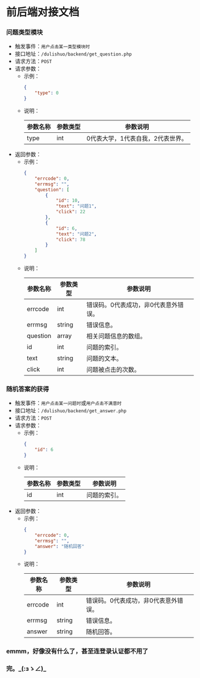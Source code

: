# 前后端对接文档
### 问题类型模块
- 触发事件：`用户点击某一类型模块时`
- 接口地址：`/dulishuo/backend/get_question.php`
- 请求方法：`POST`
- 请求参数：
    - 示例：
        ```json
        {
            "type": 0
        }
        ```
    - 说明：
        <table>
            <thead>
                <tr>
                    <th>参数名称</th>
                    <th>参数类型</th>
                    <th>参数说明</th>
                </tr>
            </thead>
            <tbody>
                <tr>
                    <td>type</td>
                    <td>int</td>
                    <td>0代表大学，1代表自我，2代表世界。</td>
                </tr>
            </tbody>
        </table>
- 返回参数：
    - 示例：
        ```json
        {
            "errcode": 0,
            "errmsg": "",
            "question": [
                {
                    "id": 10,
                    "text": "问题1",
                    "click": 22
                },
                {
                    "id": 6,
                    "text": "问题2",
                    "click": 78
                }
            ]
        }
        ```
    - 说明：
        <table>
            <thead>
                <tr>
                    <th>参数名称</th>
                    <th>参数类型</th>
                    <th>参数说明</th>
                </tr>
            </thead>
            <tbody>
                <tr>
                    <td>errcode</td>
                    <td>int</td>
                    <td>错误码。0代表成功，非0代表意外错误。</td>
                </tr>
                <tr>
                    <td>errmsg</td>
                    <td>string</td>
                    <td>错误信息。</td>
                </tr>
                <tr>
                    <td>question</td>
                    <td>array</td>
                    <td>相关问题信息的数组。</td>
                </tr>
                <tr>
                    <td>id</td>
                    <td>int</td>
                    <td>问题的索引。</td>
                </tr>
                <tr>
                    <td>text</td>
                    <td>string</td>
                    <td>问题的文本。</td>
                </tr>
                <tr>
                    <td>click</td>
                    <td>int</td>
                    <td>问题被点击的次数。</td>
                </tr>
            </tbody>
        </table>
### 随机答案的获得
- 触发事件：`用户点击某一问题时`或`用户点击不满意时`
- 接口地址：`/dulishuo/backend/get_answer.php`
- 请求方法：`POST`
- 请求参数：
    - 示例：
        ```json
        {
            "id": 6
        }
        ```
    - 说明：
        <table>
            <thead>
                <tr>
                    <th>参数名称</th>
                    <th>参数类型</th>
                    <th>参数说明</th>
                </tr>
            </thead>
            <tbody>
                <tr>
                    <td>id</td>
                    <td>int</td>
                    <td>问题的索引。</td>
                </tr>
            </tbody>
        </table>
- 返回参数：
    - 示例：
        ```json
        {
            "errcode": 0,
            "errmsg": "",
            "answer": "随机回答"
        }
        ```
    - 说明：
        <table>
            <thead>
                <tr>
                    <th>参数名称</th>
                    <th>参数类型</th>
                    <th>参数说明</th>
                </tr>
            </thead>
            <tbody>
                <tr>
                    <td>errcode</td>
                    <td>int</td>
                    <td>错误码。0代表成功，非0代表意外错误。</td>
                </tr>
                <tr>
                    <td>errmsg</td>
                    <td>string</td>
                    <td>错误信息。</td>
                </tr>
                <tr>
                    <td>answer</td>
                    <td>string</td>
                    <td>随机回答。</td>
                </tr>
            </tbody>
        </table>
### emmm，好像没有什么了，甚至连登录认证都不用了
### 完。\_(:зゝ∠)\_
    